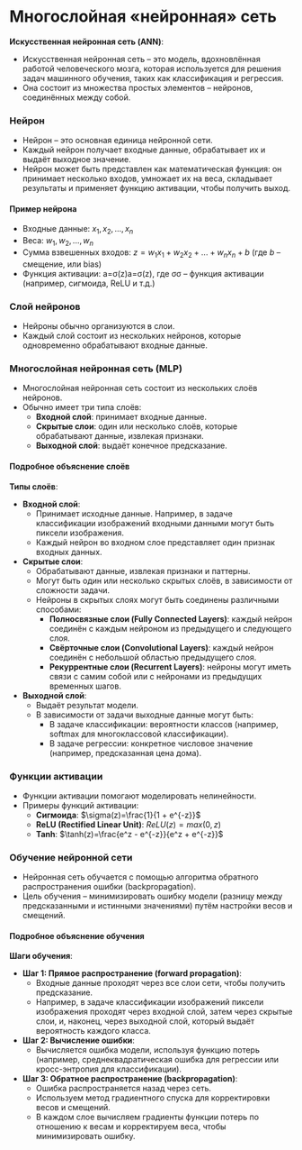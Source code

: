 # Многослойная «нейронная» сеть

**Искусственная нейронная сеть (ANN)**:
- Искусственная нейронная сеть – это модель, вдохновлённая работой человеческого мозга, которая используется для решения задач машинного обучения, таких как классификация и регрессия.
- Она состоит из множества простых элементов – нейронов, соединённых между собой.
### Нейрон
- Нейрон – это основная единица нейронной сети.
- Каждый нейрон получает входные данные, обрабатывает их и выдаёт выходное значение.
- Нейрон может быть представлен как математическая функция: он принимает несколько входов, умножает их на веса, складывает результаты и применяет функцию активации, чтобы получить выход.

#### Пример нейрона
- Входные данные: $x_1,x_2,...,x_n$
- Веса: $w_1,w_2,...,w_n$
- Сумма взвешенных входов: $z=w_1x_1+w_2x_2+...+w_nx_n+b$ (где $b$ – смещение, или bias)
- Функция активации: a=σ(z)a=σ(z), где σσ – функция активации (например, сигмоида, ReLU и т.д.)

### Слой нейронов
- Нейроны обычно организуются в слои.
- Каждый слой состоит из нескольких нейронов, которые одновременно обрабатывают входные данные.

### Многослойная нейронная сеть (MLP)
- Многослойная нейронная сеть состоит из нескольких слоёв нейронов.
- Обычно имеет три типа слоёв:
	- **Входной слой**: принимает входные данные.
	- **Скрытые слои**: один или несколько слоёв, которые обрабатывают данные, извлекая признаки.
	- **Выходной слой**: выдаёт конечное предсказание.

#### Подробное объяснение слоёв
**Типы слоёв**:
- **Входной слой**:
	- Принимает исходные данные. Например, в задаче классификации изображений входными данными могут быть пиксели изображения.
	- Каждый нейрон во входном слое представляет один признак входных данных.
- **Скрытые слои**:
	- Обрабатывают данные, извлекая признаки и паттерны.
	- Могут быть один или несколько скрытых слоёв, в зависимости от сложности задачи.
	- Нейроны в скрытых слоях могут быть соединены различными способами:
		- **Полносвязные слои (Fully Connected Layers)**: каждый нейрон соединён с каждым нейроном из предыдущего и следующего слоя.
		- **Свёрточные слои (Convolutional Layers)**: каждый нейрон соединён с небольшой областью предыдущего слоя.
		- **Рекуррентные слои (Recurrent Layers)**: нейроны могут иметь связи с самим собой или с нейронами из предыдущих временных шагов.
- **Выходной слой**:
	- Выдаёт результат модели.
	- В зависимости от задачи выходные данные могут быть:
		- В задаче классификации: вероятности классов (например, softmax для многоклассовой классификации).
		- В задаче регрессии: конкретное числовое значение (например, предсказанная цена дома).

### Функции активации
- Функции активации помогают моделировать нелинейности.
- Примеры функций активации:
	- **Сигмоида**: $\sigma(z)=\frac{1}{1 + e^{-z}}$
	- **ReLU (Rectified Linear Unit)**: $ReLU(z)=max⁡(0,z)$
	- **Tanh**: $\tanh(z)=\frac{e^z - e^{-z}}{e^z + e^{-z}}$

### Обучение нейронной сети
- Нейронная сеть обучается с помощью алгоритма обратного распространения ошибки (backpropagation).
- Цель обучения – минимизировать ошибку модели (разницу между предсказанными и истинными значениями) путём настройки весов и смещений.

#### Подробное объяснение обучения
**Шаги обучения**:
- **Шаг 1: Прямое распространение (forward propagation)**:
	- Входные данные проходят через все слои сети, чтобы получить предсказание.
	- Например, в задаче классификации изображений пиксели изображения проходят через входной слой, затем через скрытые слои, и, наконец, через выходной слой, который выдаёт вероятность каждого класса.
- **Шаг 2: Вычисление ошибки**:
	- Вычисляется ошибка модели, используя функцию потерь (например, среднеквадратическая ошибка для регрессии или кросс-энтропия для классификации).
- **Шаг 3: Обратное распространение (backpropagation)**:
	- Ошибка распространяется назад через сеть.
	- Используем метод градиентного спуска для корректировки весов и смещений.
	- В каждом слое вычисляем градиенты функции потерь по отношению к весам и корректируем веса, чтобы минимизировать ошибку.
